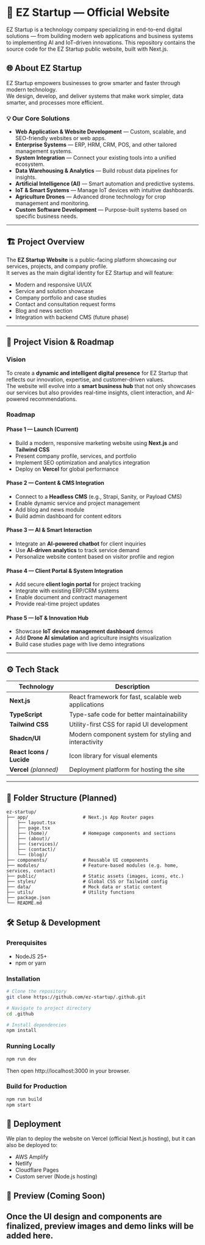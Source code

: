 # 🚀 EZ Startup — Official Website
EZ Startup is a technology company specializing in end-to-end digital solutions — from building modern web applications and business systems to implementing AI and IoT-driven innovations.
This repository contains the source code for the EZ Startup public website, built with Next.js.


## 🌐 About EZ Startup

EZ Startup empowers businesses to grow smarter and faster through modern technology.  
We design, develop, and deliver systems that make work simpler, data smarter, and processes more efficient.

### 💡 Our Core Solutions
- **Web Application & Website Development** — Custom, scalable, and SEO-friendly websites or web apps.  
- **Enterprise Systems** — ERP, HRM, CRM, POS, and other tailored management systems.  
- **System Integration** — Connect your existing tools into a unified ecosystem.  
- **Data Warehousing & Analytics** — Build robust data pipelines for insights.  
- **Artificial Intelligence (AI)** — Smart automation and predictive systems.  
- **IoT & Smart Systems** — Manage IoT devices with intuitive dashboards.  
- **Agriculture Drones** — Advanced drone technology for crop management and monitoring.  
- **Custom Software Development** — Purpose-built systems based on specific business needs.

---

## 🏗️ Project Overview

The **EZ Startup Website** is a public-facing platform showcasing our services, projects, and company profile.  
It serves as the main digital identity for EZ Startup and will feature:

- Modern and responsive UI/UX  
- Service and solution showcase  
- Company portfolio and case studies  
- Contact and consultation request forms  
- Blog and news section  
- Integration with backend CMS (future phase)

---

## 🎯 Project Vision & Roadmap

### Vision
To create a **dynamic and intelligent digital presence** for EZ Startup that reflects our innovation, expertise, and customer-driven values.  
The website will evolve into a **smart business hub** that not only showcases our services but also provides real-time insights, client interaction, and AI-powered recommendations.

### Roadmap

#### **Phase 1 — Launch (Current)**
- Build a modern, responsive marketing website using **Next.js** and **Tailwind CSS**  
- Present company profile, services, and portfolio  
- Implement SEO optimization and analytics integration  
- Deploy on **Vercel** for global performance

#### **Phase 2 — Content & CMS Integration**
- Connect to a **Headless CMS** (e.g., Strapi, Sanity, or Payload CMS)  
- Enable dynamic service and project management  
- Add blog and news module  
- Build admin dashboard for content editors

#### **Phase 3 — AI & Smart Interaction**
- Integrate an **AI-powered chatbot** for client inquiries  
- Use **AI-driven analytics** to track service demand  
- Personalize website content based on visitor profile and region

#### **Phase 4 — Client Portal & System Integration**
- Add secure **client login portal** for project tracking  
- Integrate with existing ERP/CRM systems  
- Enable document and contract management  
- Provide real-time project updates

#### **Phase 5 — IoT & Innovation Hub**
- Showcase **IoT device management dashboard** demos  
- Add **Drone AI simulation** and agriculture insights visualization  
- Build case studies page with live demo integrations

---

## ⚙️ Tech Stack

| Technology | Description |
|-------------|-------------|
| **Next.js** | React framework for fast, scalable web applications |
| **TypeScript** | Type-safe code for better maintainability |
| **Tailwind CSS** | Utility-first CSS for rapid UI development |
| **Shadcn/UI** | Modern component system for styling and interactivity |
| **React Icons / Lucide** | Icon library for visual elements |
| **Vercel** *(planned)* | Deployment platform for hosting the site |

---


## 🧩 Folder Structure (Planned)

```plaintext
ez-startup/
├── app/                    # Next.js App Router pages
│   ├── layout.tsx
│   ├── page.tsx
│   ├── (home)/             # Homepage components and sections
│   ├── (about)/
│   ├── (services)/
│   ├── (contact)/
│   └── (blog)/
├── components/             # Reusable UI components
├── modules/                # Feature-based modules (e.g. home, services, contact)
├── public/                 # Static assets (images, icons, etc.)
├── styles/                 # Global CSS or Tailwind config
├── data/                   # Mock data or static content
├── utils/                  # Utility functions
├── package.json
└── README.md

```

## 🛠️ Setup & Development
### Prerequisites

- NodeJS 25+
- npm or yarn

### Installation

```bash
# Clone the repository
git clone https://github.com/ez-startup/.github.git

# Navigate to project directory
cd .github

# Install dependencies
npm install

```

### Running Locally

```bash
npm run dev
```
Then open http://localhost:3000 in your browser.

### Build for Production

```bash
npm run build
npm start
```

## 🚀 Deployment

We plan to deploy the website on Vercel (official Next.js hosting), but it can also be deployed to:

- AWS Amplify
- Netlify
- Cloudflare Pages
- Custom server (Node.js hosting)

## 📸 Preview (Coming Soon)

Once the UI design and components are finalized, preview images and demo links will be added here.
---


 
